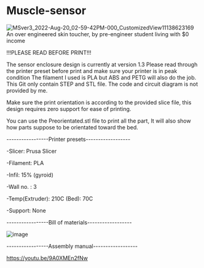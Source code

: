 # Muscle-sensor
![MSver3_2022-Aug-20_02-59-42PM-000_CustomizedView11138623169](https://user-images.githubusercontent.com/36785342/185756121-bfc11878-df84-4480-b791-e67fbbd01c04.png)
An over engineered skin toucher, by pre-engineer student living with $0 income

!!!PLEASE READ BEFORE PRINT!!!

The sensor enclosure design is currently at version 1.3
Please read through the printer preset before print and make sure your printer is in peak condition
The filament I used is PLA but ABS and PETG will also do the job. This Git only contain STEP and STL file.
The code and circuit diagram is not provided by me.

Make sure the print orientation is according to the provided slice file, this design requires zero support
for ease of printing.

You can use the Preorientated.stl file to print all the part, It will also show how parts suppose to be orientated toward the bed.


-----------------Printer presets------------------
              
-Slicer: Prusa Slicer

-Filament: PLA

-Infil: 15% (gyroid)

-Wall no. : 3

-Temp(Extruder): 210C 
     (Bed): 70C
     
-Support: None


-----------------Bill of materials------------------

![image](https://user-images.githubusercontent.com/36785342/185821116-808e1182-dac0-42d2-9549-94dcb0ee6ecc.png)

-----------------Assembly manual------------------

https://youtu.be/9A0XMEn2fNw
